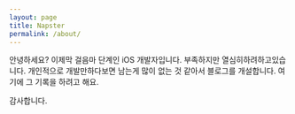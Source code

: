 ```yaml
---
layout: page
title: Napster
permalink: /about/
---
```


 안녕하세요? 이제막 걸음마 단계인 iOS 개발자입니다.
 부족하지만 열심히하려하고있습니다.
 개인적으로 개발만하다보면 남는게 많이 없는 것 같아서 블로그를 개설합니다.
 여기에 그 기록을 하려고 해요.
 
 감사합니다.
